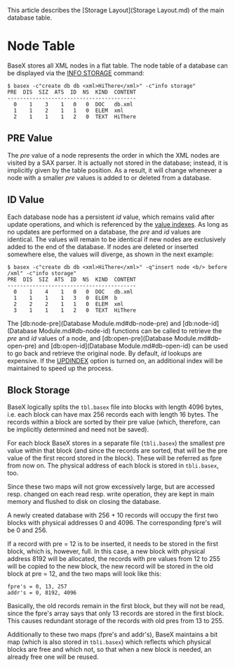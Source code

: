  


 
This article describes the [Storage Layout](Storage Layout.md) of the main database table. 

 
# Node Table

BaseX stores all XML nodes in a flat table. The node table of a database can be displayed via the [INFO STORAGE](Commands.md#INFO_STORAGE) command: 


    $ basex -c"create db db <xml>HiThere</xml>" -c"info storage"
    PRE  DIS  SIZ  ATS  ID  NS  KIND  CONTENT
    -----------------------------------------
      0    1    3    1   0   0  DOC   db.xml
      1    1    2    1   1   0  ELEM  xml
      2    1    1    1   2   0  TEXT  HiThere


## PRE Value

The _pre_ value of a node represents the order in which the XML nodes are visited by a SAX parser. It is actually not stored in the database; instead, it is implicitly given by the table position. As a result, it will change whenever a node with a smaller _pre_ values is added to or deleted from a database. 


## ID Value

Each database node has a persistent _id_ value, which remains valid after update operations, and which is referenced by the [value indexes](Indexes.md#Value_Indexes). As long as no updates are performed on a database, the _pre_ and _id_ values are identical. The values will remain to be identical if new nodes are exclusively added to the end of the database. If nodes are deleted or inserted somewhere else, the values will diverge, as shown in the next example: 


    $ basex -c"create db db <xml>HiThere</xml>" -q"insert node <b/> before /xml" -c"info storage"
    PRE  DIS  SIZ  ATS  ID  NS  KIND  CONTENT
    -----------------------------------------
      0    1    4    1   0   0  DOC   db.xml
      1    1    1    1   3   0  ELEM  b
      2    2    2    1   1   0  ELEM  xml
      3    1    1    1   2   0  TEXT  HiThere


The [db:node-pre](Database Module.md#db-node-pre) and [db:node-id](Database Module.md#db-node-id) functions can be called to retrieve the _pre_ and _id_ values of a node, and [db:open-pre](Database Module.md#db-open-pre) and [db:open-id](Database Module.md#db-open-id) can be used to go back and retrieve the original node. By default, _id_ lookups are expensive. If the [UPDINDEX](Options.md#UPDINDEX) option is turned on, an additional index will be maintained to speed up the process. 


## Block Storage

BaseX logically splits the `tbl.basex` file into blocks with length 4096 bytes, i.e. each block can have max 256 records each with length 16 bytes. The records within a block are sorted by their pre value (which, therefore, can be implicitly determined and need not be saved). 


For each block BaseX stores in a separate file (`tbli.basex`) the smallest pre value within that block (and since the records are sorted, that will be the pre value of the first record stored in the block). These will be referred as fpre from now on. The physical address of each block is stored in `tbli.basex`, too. 


Since these two maps will not grow excessively large, but are accessed resp. changed on each read resp. write operation, they are kept in main memory and flushed to disk on closing the database. 


A newly created database with 256 + 10 records will occupy the first two blocks with physical addresses 0 and 4096. The corresponding fpre's will be 0 and 256. 


If a record with pre = 12 is to be inserted, it needs to be stored in the first block, which is, however, full. In this case, a new block with physical address 8192 will be allocated, the records with pre values from 12 to 255 will be copied to the new block, the new record will be stored in the old block at pre = 12, and the two maps will look like this: 


    fpre's = 0, 13, 257
    addr's = 0, 8192, 4096


Basically, the old records remain in the first block, but they will not be read, since the fpre's array says that only 13 records are stored in the first block. This causes redundant storage of the records with old pres from 13 to 255. 


Additionally to these two maps (fpre's and addr's), BaseX maintains a bit map (which is also stored in `tbli.basex`) which reflects which physical blocks are free and which not, so that when a new block is needed, an already free one will be reused. 

